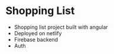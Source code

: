 # Shopping List

- Shopping list project built with angular
- Deployed on netlify
- Firebase backend
- Auth
